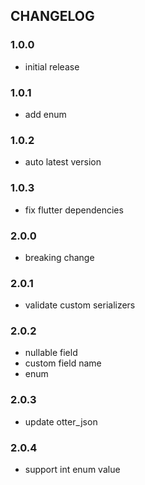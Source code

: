 ## CHANGELOG

### 1.0.0
- initial release

### 1.0.1
- add enum

### 1.0.2

- auto latest version

### 1.0.3

- fix flutter dependencies

### 2.0.0

- breaking change

### 2.0.1

- validate custom serializers

### 2.0.2

- nullable field
- custom field name
- enum

### 2.0.3

- update otter_json

### 2.0.4

- support int enum value